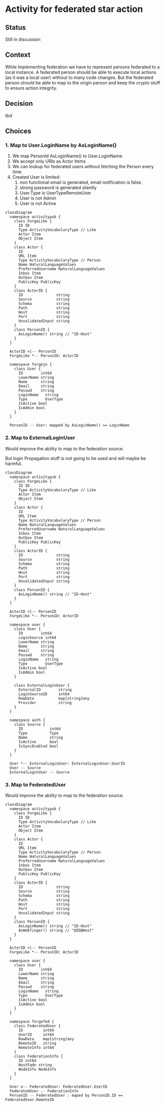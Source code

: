 # Activity for federated star action

## Status

Still in discussion

## Context

While implementing federation we have to represent persons federated to a local instance. A federated person should be able to execute local actions (as it was a local user) without to many code changes. But the federated person should be able to map to the origin person and keep the crypto stuff to ensure action integrity.

## Decision

tbd

## Choices

### 1. Map to User.LoginName by AsLoginName()

1. We map PersonId AsLoginName() to User.LoginName.
2. We accept only URIs as Actor Items
3. We can lookup for federated users without fetching the Person every time.
4. Created User is limited:
   1. non functional email is generated, email notification is false.
   2. strong password is generated silently
   3. User.Type is UserTypeRemoteUser
   4. User is not Admin
   5. User is not Active

```mermaid
classDiagram
  namespace activitypub {
    class ForgeLike {
      ID ID
      Type ActivityVocabularyType // Like
      Actor Item
      Object Item
    }
    class Actor {
      ID
      URL Item
      Type ActivityVocabularyType // Person
      Name NaturalLanguageValues
      PreferredUsername NaturalLanguageValues
      Inbox Item
      Outbox Item
      PublicKey PublicKey
    }
    class ActorID {
      ID               string
      Source           string
      Schema           string
      Path             string
      Host             string
      Port             string
      UnvalidatedInput string
    }
    class PersonID {
      AsLoginName() string // "ID-Host"
    }
  }

  ActorID <|-- PersonID
  ForgeLike *-- PersonID: ActorID

  namespace forgejo {
    class User {
      ID        int64 
      LowerName string
      Name      string
      Email     string
      Passwd    string
      LoginName   string
      Type        UserType
      IsActive bool
      IsAdmin bool
    }
  }

  PersonID -- User: mapped by AsLoginName() == LoginName
```

### 2. Map to ExternalLoginUser

Would improve the ability to map to the federation source.

But login Propagation stuff is not going to be used and will maybe be harmful.

```mermaid
classDiagram
  namespace activitypub {
    class ForgeLike {
      ID ID
      Type ActivityVocabularyType // Like
      Actor Item
      Object Item
    }
    class Actor {
      ID
      URL Item
      Type ActivityVocabularyType // Person
      Name NaturalLanguageValues
      PreferredUsername NaturalLanguageValues
      Inbox Item
      Outbox Item
      PublicKey PublicKey
    }
    class ActorID {
      ID               string
      Source           string
      Schema           string
      Path             string
      Host             string
      Port             string
      UnvalidatedInput string
    }
    class PersonID {
      AsLoginName() string // "ID-Host"
    }
  }

  ActorID <|-- PersonID
  ForgeLike *-- PersonID: ActorID

  namespace user {
    class User {
      ID        int64
      LoginSource int64
      LowerName string
      Name      string
      Email     string
      Passwd    string
      LoginName   string
      Type        UserType
      IsActive bool
      IsAdmin bool
    }

    class ExternalLoginUser {
      ExternalID        string
      LoginSourceID     int64
      RawData           map[string]any
      Provider          string        
    }
  }

  namespace auth {
    class Source {
      ID            int64
      Type          Type
      Name          string  
      IsActive      bool           
      IsSyncEnabled bool  
    }
  }

  User *-- ExternalLoginUser: ExternalLoginUser.UserID
  User -- Source
  ExternalLoginUser -- Source  
```

### 3. Map to FederatedUser

Would improve the ability to map to the federation source.

```mermaid
classDiagram
  namespace activitypub {
    class ForgeLike {
      ID ID
      Type ActivityVocabularyType // Like
      Actor Item
      Object Item
    }
    class Actor {
      ID
      URL Item
      Type ActivityVocabularyType // Person
      Name NaturalLanguageValues
      PreferredUsername NaturalLanguageValues
      Inbox Item
      Outbox Item
      PublicKey PublicKey
    }
    class ActorID {
      ID               string
      Source           string
      Schema           string
      Path             string
      Host             string
      Port             string
      UnvalidatedInput string
    }
    class PersonID {
      AsLoginName() string // "ID-Host"
      AsWebfinger() string // "@ID@Host"
    }
  }

  ActorID <|-- PersonID
  ForgeLike *-- PersonID: ActorID

  namespace user {
    class User {
      ID        int64
      LowerName string
      Name      string
      Email     string
      Passwd    string
      LoginName   string
      Type        UserType
      IsActive bool
      IsAdmin bool
    }
  }

  namespace forgefed {
    class FederatedUser {
      ID         int64
      UserID     int64
      RawData    map[string]any
      RemoteID   string
      RemoteInfo int64
    }
    class FederationInfo {
      ID int64
      HostFqdn string
      NodeInfo NodeInfo
    }
  }

  User o-- FederatedUser: FederatedUser.UserID
  FederatedUser -- FederationInfo
  PersonID -- FederatedUser : maped by PersonID.ID == FederatedUser.RemoteID
```
